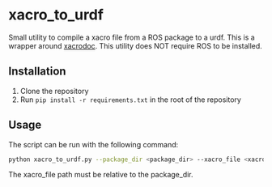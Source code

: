 # xacro_to_urdf
Small utility to compile a xacro file from a ROS package to a  urdf. This is a wrapper around [xacrodoc](https://pypi.org/project/xacrodoc/). This utility does NOT require ROS to be installed.

## Installation
1. Clone the repository
2. Run `pip install -r requirements.txt` in the root of the repository

## Usage
The script can be run with the following command:
```bash
python xacro_to_urdf.py --package_dir <package_dir> --xacro_file <xacro_file> --urdf_file <urdf_file>
```
The xacro_file path must be relative to the package_dir.